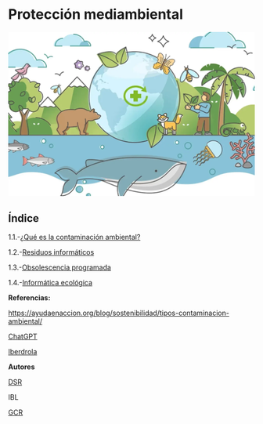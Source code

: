 # Protección mediambiental

![waooooooo](img/no.jpg)

## Índice

1.1.-[¿Qué es la contaminación ambiental?](Contaminacion_ambiental.md)

1.2.-[Residuos informáticos](Residuos_informáticos.md)

1.3.-[Obsolescencia programada](Obsolescencia_programada.md)

1.4.-[Informática ecológica](Informática_ecológica.md)

**Referencias:**

https://ayudaenaccion.org/blog/sostenibilidad/tipos-contaminacion-ambiental/

[ChatGPT](https://chatgpt.com/)

[Iberdrola](https://www.iberdrola.com/sostenibilidad/obsolescencia-programada)


**Autores**

[DSR](https://github.com/JohnDSil)

IBL

[GCR](https://github.com/Guille98-ASIR)
